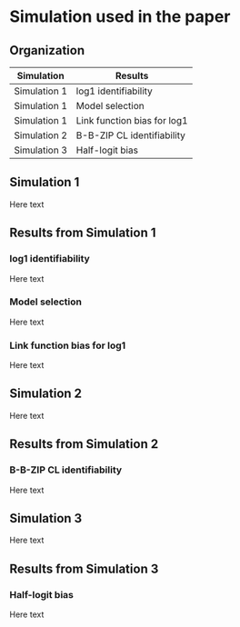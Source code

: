 Simulation used in the paper
============

## Organization

| Simulation | Results |
|--------------|--------------|
| Simulation 1 | log1 identifiability |
| Simulation 1 | Model selection |
| Simulation 1 | Link function bias for log1 |
| Simulation 2 | B-B-ZIP CL identifiability |
| Simulation 3 | Half-logit bias |

## Simulation 1

Here text

## Results from Simulation 1

### log1 identifiability

Here text

### Model selection

Here text

### Link function bias for log1

Here text

## Simulation 2

Here text

## Results from Simulation 2

### B-B-ZIP CL identifiability

Here text

## Simulation 3

Here text

## Results from Simulation 3

### Half-logit bias

Here text


